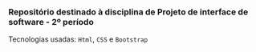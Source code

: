 
### Repositório destinado à disciplina de Projeto de interface de software - 2º período

Tecnologias usadas:
`Html`, `CSS` e `Bootstrap`
